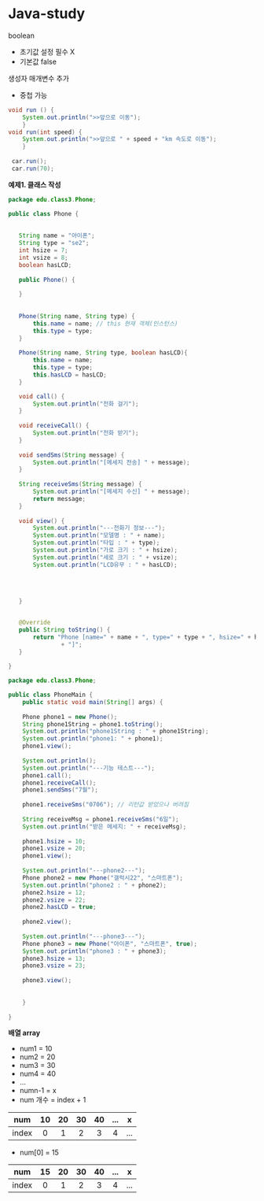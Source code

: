 # Java-study

boolean
- 초기값 설정 필수 X 
- 기본값 false

생성자 매개변수 추가
- 중첩 가능
```java
void run () {
	System.out.println(">>앞으로 이동");
	}
void run(int speed) {
	System.out.println(">>앞으로 " + speed + "km 속도로 이동");
	}
 
 car.run();
 car.run(70);
 ```
 
 **예제1. 클래스 작성**
 
 ```java
 package edu.class3.Phone;

public class Phone {
	
	
	String name = "아이폰";
	String type = "se2";
	int hsize = 7;
	int vsize = 8;
	boolean hasLCD;
	
	public Phone() {
		
	}
	
	
	Phone(String name, String type) {
		this.name = name; // this 현재 객체(인스턴스)
		this.type = type;
	}
	
	Phone(String name, String type, boolean hasLCD){
		this.name = name;
		this.type = type;
		this.hasLCD = hasLCD;
	}

	void call() {
		System.out.println("전화 걸기");
	}
	
	void receiveCall() {
		System.out.println("전화 받기");
	}
	
	void sendSms(String message) {
		System.out.println("[메세지 전송] " + message);
	}
	
	String receiveSms(String message) {
		System.out.println("[메세지 수신] " + message);
		return message;
	}
	
	void view() {
		System.out.println("---전화기 정보---");
		System.out.println("모델명 : " + name);
		System.out.println("타입 : " + type);
		System.out.println("가로 크기 : " + hsize);
		System.out.println("세로 크기 : " + vsize);
		System.out.println("LCD유무 : " + hasLCD);
		
	
		
		
	}


	@Override
	public String toString() {
		return "Phone [name=" + name + ", type=" + type + ", hsize=" + hsize + ", vsize=" + vsize + ", hasLCD=" + hasLCD
				+ "]";
	}
	
}
```

```java
package edu.class3.Phone;

public class PhoneMain {
	public static void main(String[] args) {
		
	Phone phone1 = new Phone();
	String phone1String = phone1.toString();
	System.out.println("phone1String : " + phone1String);
	System.out.println("phone1: " + phone1);
	phone1.view();
	
	System.out.println();
	System.out.println("---기능 테스트---");
	phone1.call();
	phone1.receiveCall();
	phone1.sendSms("7월");
	
	phone1.receiveSms("0706"); // 리턴값 받았으나 버려짐
	
	String receiveMsg = phone1.receiveSms("6일");
	System.out.println("받은 메세지: " + receiveMsg);
	
	phone1.hsize = 10;
	phone1.vsize = 20;
	phone1.view();
	
	System.out.println("---phone2---");
	Phone phone2 = new Phone("갤럭시22", "스마트폰");
	System.out.println("phone2 : " + phone2);
	phone2.hsize = 12;
	phone2.vsize = 22;
	phone2.hasLCD = true;
	
	phone2.view();
	
	System.out.println("---phone3---");
	Phone phone3 = new Phone("아이폰", "스마트폰", true);
	System.out.println("phone3 : " + phone3);
	phone3.hsize = 13;
	phone3.vsize = 23;
	
	phone3.view();
	
	
	}
	
}
```

**배열 array**

- num1 = 10
- num2 = 20
- num3 = 30
- num4 = 40
- ...
- numn-1 = x
- num 개수 = index + 1

|num|10|20|30|40|...|x|
|:---:|:---:|:---:|:---:|:---:|:---:|:---:|
|index|0|1|2|3|4|...|n-1|

- num[0] = 15

|num|15|20|30|40|...|x|
|:---:|:---:|:---:|:---:|:---:|:---:|:---:|
|index|0|1|2|3|4|...|n-1|









